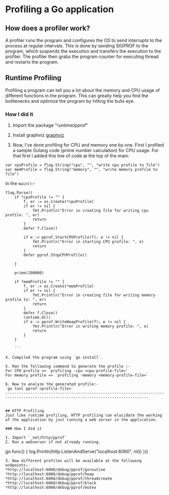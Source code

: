 # Profiling a Go application
## How does a profiler work?
A profiler runs the program and configures the OS to send interrupts to the process at regular intervals. 
This is done by sending SIGPROF to the program, which suspends the execution and transfers the execution to the profiler. The profiler then grabs the program counter for executing thread and restarts the program.

## Runtime Profiling
Profiling a program can tell you a lot about the memory and CPU usage of different functions in the program. This can greatly help you find the bottlenecks and optimize the program by hitting the bulls eye. 
### How I did it
1. Import the package "runtime/pprof"

2. Install graphviz [graphviz](https://www.graphviz.org/)

3. Now, I've done profiling for CPU and memory one by one. First I profiled a sample Golang code (prime number calculation) for CPU usage. For that first I added this line of code at the top of the main:
```
var cpuProfile = flag.String("cpu", "", "write cpu profile to file")
var memProfile = flag.String("memory", "", "write memory profile to file")
```

In the `main()`:-
```
flag.Parse()
	if *cpuProfile != "" {
		f, er := os.Create(*cpuProfile)
		if er != nil {
			fmt.Println("Error in creating file for writing cpu profile: ", er)
			return
		}
		defer f.Close()

		if e := pprof.StartCPUProfile(f); e != nil {
			fmt.Println("Error in starting CPU profile: ", e)
			return
		}
		defer pprof.StopCPUProfile()

	}

	prime(100000)

	if *memProfile != "" {
		f, er := os.Create(*memProfile)
		if er != nil {
			fmt.Println("Error in creating file for writing memory profile to: ", er)
			return
		}
		defer f.Close()
		runtime.GC()
		if e := pprof.WriteHeapProfile(f); e != nil {
			fmt.Println("Error in writing memory profile: ", e)
			return
		}
	}
	
	```

4. Compiled the program using `go install`.

5. Ran the following command to generate the profile :-
For CPU profile => `profiling -cpu <cpu-profile-file>`
For memory profile => `profiling -memory <memory-profile-file>`

6. Now to analyze the generated profile:-
`go tool pprof <profile-file>`
-------------------------------------------------------------------------------------------------------------------------------------


## HTTP Profiling
Just like runtime profiling, HTTP profiling can elucidate the working of the application by just running a web server in the application.

### How I did it

1. Import `_net/http/pprof`
2. Run a webserver if not already running.
```
go func() {
	log.Println(http.ListenAndServe("localhost:6060", nil))
}()
```
3. Now different profiles will be available at the following endpoints:-
*http://localhost:6060/debug/pprof/goroutine
*http://localhost:6060/debug/pprof/heap
*http://localhost:6060/debug/pprof/threadcreate
*http://localhost:6060/debug/pprof/block
*http://localhost:6060/debug/pprof/mutex

